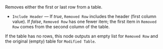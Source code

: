 Removes either the first or last row from a table.

   - `Include Header` — If *true*, `Removed Row` includes the header (first column value). If *false*, `Removed Row` has one fewer item; the first item in `Removed Row` comes from the second column of the table.

If the table has no rows, this node outputs an empty list for `Removed Row` and the original (empty) table for `Modified Table`.
